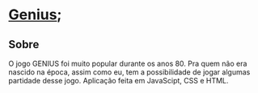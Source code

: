 # [Genius](https://vanagila.github.io/genius-javascript/);

## Sobre
O jogo GENIUS foi muito popular durante os anos 80. Pra quem não era nascido na época, assim como eu, tem a possibilidade de jogar algumas partidade desse jogo.
Aplicação feita em JavaScipt, CSS e HTML.
